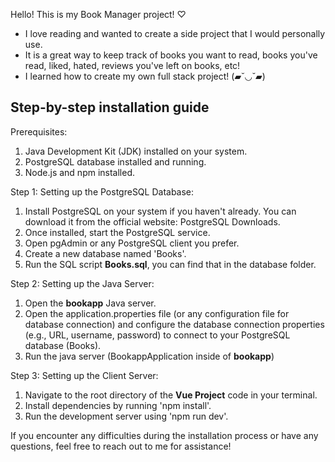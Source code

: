 Hello! This is my Book Manager project! ♡

- I love reading and wanted to create a side project that I would personally use.
- It is a great way to keep track of books you want to read, books you've read, liked, hated, reviews you've left on books, etc!
- I learned how to create my own full stack project! (▰˘◡˘▰)

## Step-by-step installation guide
Prerequisites:
1. Java Development Kit (JDK) installed on your system.
2. PostgreSQL database installed and running.
3. Node.js and npm installed.

Step 1: Setting up the PostgreSQL Database:
1. Install PostgreSQL on your system if you haven't already. You can download it from the official website: PostgreSQL Downloads.
2. Once installed, start the PostgreSQL service.
3. Open pgAdmin or any PostgreSQL client you prefer.
4. Create a new database named 'Books'.
5. Run the SQL script **Books.sql**, you can find that in the database folder.

Step 2: Setting up the Java Server: 
1. Open the **bookapp** Java server.
2. Open the application.properties file (or any configuration file for database connection) and configure the database connection properties (e.g., URL, username, password) to connect to your PostgreSQL database (Books).
3. Run the java server (BookappApplication inside of **bookapp**)

Step 3: Setting up the Client Server:
1. Navigate to the root directory of the **Vue Project** code in your terminal.
2. Install dependencies by running 'npm install'.
3. Run the development server using 'npm run dev'.

If you encounter any difficulties during the installation process or have any questions, feel free to reach out to me for assistance!